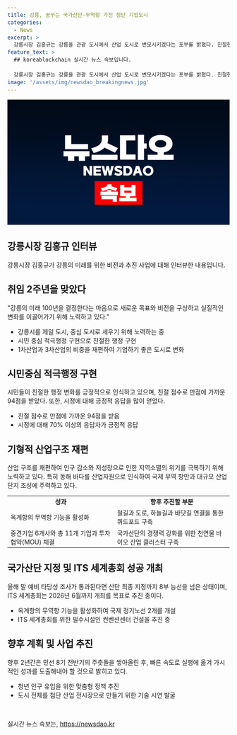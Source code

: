 ```yaml
---
title: 강릉, 꿈꾸는 국가산단·무역항 가진 첨단 기업도시
categories:
  - News
excerpt: >
  강릉시장 김홍규는 강릉을 관광 도시에서 산업 도시로 변모시키겠다는 포부를 밝혔다. 친절한 행정 실천으로 시민들의 호응을 받고, 국제무역항과 산업단지 조성 등의 계획을 추진 중이다. 또한, 천연물 국가산단 지정과 ITS 세계총회 개최를 향한 노력을 강조했다. 앞으로는 청년일자리 창출과 청년주택 건설에도 힘을 쏟을 예정이다. (총 단어 수: 150)
feature_text: >
  ## koreablockchain 실시간 뉴스 속보입니다.

  강릉시장 김홍규는 강릉을 관광 도시에서 산업 도시로 변모시키겠다는 포부를 밝혔다. 친절한 행정 실천으로 시민들의 호응을 받고, 국제무역항과 산업단지 조성 등의 계획을 추진 중이다. 또한, 천연물 국가산단 지정과 ITS 세계총회 개최를 향한 노력을 강조했다. 앞으로는 청년일자리 창출과 청년주택 건설에도 힘을 쏟을 예정이다. (총 단어 수: 150)
image: '/assets/img/newsdao_breakingnews.jpg'
---
```


<p><img src="/assets/img/newsdao_breakingnews.jpg" alt="koreablockchain 속보" /></p>

<h2 data-ke-size="size26">강릉시장 김홍규 인터뷰</h2>

<p data-ke-size="size16">강릉시장 김홍규가 강릉의 미래를 위한 비전과 추진 사업에 대해 인터뷰한 내용입니다.</p>

<h2 data-ke-size="size24">취임 2주년을 맞았다</h2>

<p data-ke-size="size16">"강릉의 미래 100년을 결정한다는 마음으로 새로운 목표와 비전을 구상하고 실질적인 변화를 이끌어가기 위해 노력하고 있다."</p>

<ul>
  <li>강릉시를 제일 도시, 중심 도시로 세우기 위해 노력하는 중</li>
  <li>시민 중심 적극행정 구현으로 친절한 행정 구현</li>
  <li>1차산업과 3차산업의 비중을 재편하여 기업하기 좋은 도시로 변화</li>
</ul>

<h2 data-ke-size="size24">시민중심 적극행정 구현</h2>

<p data-ke-size="size16">시민들이 친절한 행정 변화를 긍정적으로 인식하고 있으며, 친절 점수로 만점에 가까운 94점을 받았다. 또한, 시정에 대해 긍정적 응답을 많이 얻었다.</p>

<ul>
  <li>친절 점수로 만점에 가까운 94점을 받음</li>
  <li>시정에 대해 70% 이상의 응답자가 긍정적 응답</li>
</ul>

<h2 data-ke-size="size24">기형적 산업구조 재편</h2>

<p data-ke-size="size16">산업 구조를 재편하여 인구 감소와 저성장으로 인한 지역소멸의 위기를 극복하기 위해 노력하고 있다. 특히 동해 바다를 산업자원으로 인식하여 국제 무역 항만과 대규모 산업단지 조성에 주력하고 있다.</p>

<table>
  <tr>
    <td style="text-align: center; height: 17px;"><b>성과</b></td>
    <td style="text-align: center; height: 17px;"><b>향후 추진할 부분</b></td>
  </tr>
  <tr>
    <td>옥계항의 무역항 기능을 활성화</td>
    <td>철길과 도로, 하늘길과 바닷길 연결을 통한 쿼드포드 구축</td>
  </tr>
  <tr>
    <td>중견기업 6개사와 총 11개 기업과 투자 협약(MOU) 체결</td>
    <td>국가산단의 경쟁력 강화를 위한 천연물 바이오 산업 클러스터 구축</td>
  </tr>
</table>

<h2 data-ke-size="size24">국가산단 지정 및 ITS 세계총회 성공 개최</h2>

<p data-ke-size="size16">올해 말 예비 타당성 조사가 통과된다면 산단 최종 지정까지 8부 능선을 넘은 상태이며, ITS 세계총회는 2026년 6월까지 개최를 목표로 추진 중이다.</p>

<ul>
  <li>옥계항의 무역항 기능을 활성화하여 국제 정기노선 2개를 개설</li>
  <li>ITS 세계총회를 위한 필수시설인 컨벤션센터 건설을 추진 중</li>
</ul>

<h2 data-ke-size="size24">향후 계획 및 사업 추진</h2>

<p data-ke-size="size16">향후 2년간은 민선 8기 전반기의 주춧돌을 쌓아올린 후, 빠른 속도로 실행에 옮겨 가시적인 성과를 도출해내야 할 것으로 밝히고 있다.</p>

<ul>
  <li>청년 인구 유입을 위한 맞춤형 정책 추진</li>
  <li>도시 전체를 첨단 산업 전시장으로 만들기 위한 기술 시연 발굴</li>
</ul>

<p data-ke-size="size16">&nbsp;</p>
실시간 뉴스 속보는, <a href="https://newsdao.kr" rel="dofollow">https://newsdao.kr</a>


